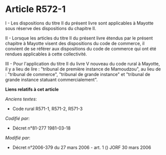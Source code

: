 # Article R572-1

I - Les dispositions du titre II du présent livre sont applicables à Mayotte sous réserve des dispositions du chapitre II.

II - Lorsque les articles du titre II du présent livre étendus par le présent chapitre à Mayotte visent des dispositions du
code de commerce, il convient de se référer aux dispositions du code de commerce qui ont été rendues applicables à cette
collectivité.

III - Pour l'application du titre II du livre V nouveau du code rural à Mayotte, il y a lieu de lire : "tribunal de première
instance de Mamoudzou", au lieu de : "tribunal de commerce", "tribunal de grande instance" et "tribunal de grande instance
statuant commercialement".

**Liens relatifs à cet article**

_Anciens textes_:

  - Code rural R571-1, R571-2, R571-3

_Codifié par_:

  - Décret n°81-277 1981-03-18

_Modifié par_:

  - Décret n°2006-379 du 27 mars 2006 - art. 1 () JORF 30 mars 2006
